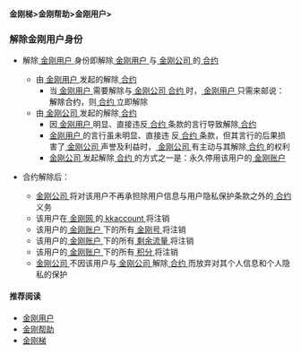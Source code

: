 #### 金刚梯>金刚帮助>金刚用户>
### 解除金刚用户身份

- 解除[ 金刚用户 ](https://a2zitpro.github.io/web/kkuser)身份即解除[ 金刚用户 ](https://a2zitpro.github.io/web/kkuser)与[ 金刚公司 ](https://a2zitpro.github.io/web/a2zitpro)的[ 合约 ](https://a2zitpro.github.io/web/Endusercontract)
  - 由[ 金刚用户 ](https://a2zitpro.github.io/web/kkuser)发起的解除[ 合约 ](https://a2zitpro.github.io/web/Endusercontract)
    - 当[ 金刚用户 ](https://a2zitpro.github.io/web/kkuser)需要解除与[ 金刚公司 ](https://a2zitpro.github.io/web/a2zitpro)[ 合约 ](https://a2zitpro.github.io/web/Endusercontract)时，[ 金刚用户 ](https://a2zitpro.github.io/web/kkuser)只需来邮说：<font color="Black">解除合约</font>，则[ 合约 ](https://a2zitpro.github.io/web/Endusercontract)立即解除
  - 由[ 金刚公司 ](https://a2zitpro.github.io/web/a2zitpro)发起的解除[ 合约 ](https://a2zitpro.github.io/web/Endusercontract)
    - 因[ 金刚用户 ](https://a2zitpro.github.io/web/kkuser)明显、直接违反[ 合约 ](https://a2zitpro.github.io/web/Endusercontract)条款的言行导致解除[ 合约 ](https://a2zitpro.github.io/web/Endusercontract)
    - [ 金刚用户 ](https://a2zitpro.github.io/web/kkuser)的言行虽未明显、直接违 反[ 合约 ](https://a2zitpro.github.io/web/Endusercontract)条款，但其言行的后果损害了[ 金刚公司 ](https://a2zitpro.github.io/web/a2zitpro)声誉及利益时，[ 金刚公司 ](https://a2zitpro.github.io/web/a2zitpro)有主动与其解除[ 合约 ](https://a2zitpro.github.io/web/Endusercontract)的权利
    - [ 金刚公司 ](https://a2zitpro.github.io/web/a2zitpro)发起解除[ 合约 ](https://a2zitpro.github.io/web/Endusercontract)的方式之一是：永久停用该用户的[ 金刚账户 ](https://a2zitpro.github.io/web/金刚账户)

- 合约解除后：

  - [ 金刚公司 ](https://a2zitpro.github.io/web/a2zitpro)将对该用户不再承担除用户信息与用户隐私保护条款之外的[ 合约 ](https://a2zitpro.github.io/web/Endusercontract)义务
  - 该用户在[ 金刚网 ](https://a2zitpro.github.io/web/kksitecn)的[ kkaccount ](https://a2zitpro.github.io/web/kkaccount)将注销
  - 该用户的[ 金刚账户 ](https://a2zitpro.github.io/web/kkaccount)下的所有[ 金刚号 ](https://a2zitpro.github.io/web/金刚号)将注销
  - 该用户的[ 金刚账户 ](https://a2zitpro.github.io/web/kkaccount)下的所有[ 剩余流量 ]()将注销
  - 该用户的[ 金刚账户 ](https://a2zitpro.github.io/web/kkaccount)下的所有[ 积分 ](https://a2zitpro.github.io/web/积分)将注销
  - [ 金刚公司 ](https://a2zitpro.github.io/web/a2zitpro)不因该用户与[ 金刚公司 ](https://a2zitpro.github.io/web/a2zitpro)解除[ 合约 ](https://a2zitpro.github.io/web/Endusercontract)而放弃对其个人信息和个人隐私的保护

#### 推荐阅读
- [金刚用户](https://a2zitpro.github.io/web/kkuser)
- [金刚帮助](https://a2zitpro.github.io/web/list_helpkkvpn)
- [金刚梯](https://a2zitpro.github.io/web/dlb)
